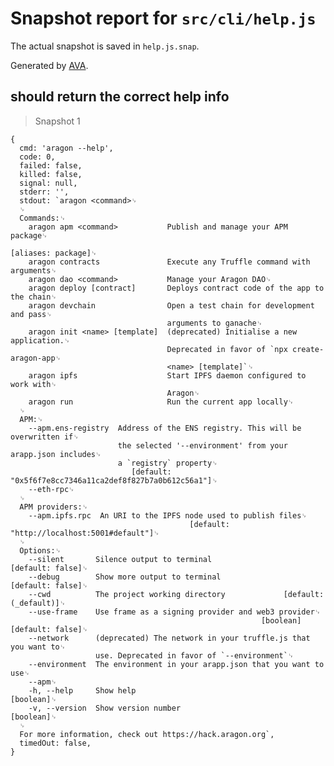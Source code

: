 # Snapshot report for `src/cli/help.js`

The actual snapshot is saved in `help.js.snap`.

Generated by [AVA](https://ava.li).

## should return the correct help info

> Snapshot 1

    {
      cmd: 'aragon --help',
      code: 0,
      failed: false,
      killed: false,
      signal: null,
      stderr: '',
      stdout: `aragon <command>␊
      ␊
      Commands:␊
        aragon apm <command>           Publish and manage your APM package␊
                                                                    [aliases: package]␊
        aragon contracts               Execute any Truffle command with arguments␊
        aragon dao <command>           Manage your Aragon DAO␊
        aragon deploy [contract]       Deploys contract code of the app to the chain␊
        aragon devchain                Open a test chain for development and pass␊
                                       arguments to ganache␊
        aragon init <name> [template]  (deprecated) Initialise a new application.␊
                                       Deprecated in favor of `npx create-aragon-app␊
                                       <name> [template]`␊
        aragon ipfs                    Start IPFS daemon configured to work with␊
                                       Aragon␊
        aragon run                     Run the current app locally␊
      ␊
      APM:␊
        --apm.ens-registry  Address of the ENS registry. This will be overwritten if␊
                            the selected '--environment' from your arapp.json includes␊
                            a `registry` property␊
                               [default: "0x5f6f7e8cc7346a11ca2def8f827b7a0b612c56a1"]␊
        --eth-rpc␊
      ␊
      APM providers:␊
        --apm.ipfs.rpc  An URI to the IPFS node used to publish files␊
                                            [default: "http://localhost:5001#default"]␊
      ␊
      Options:␊
        --silent       Silence output to terminal                     [default: false]␊
        --debug        Show more output to terminal                   [default: false]␊
        --cwd          The project working directory             [default: (_default)]␊
        --use-frame    Use frame as a signing provider and web3 provider␊
                                                            [boolean] [default: false]␊
        --network      (deprecated) The network in your truffle.js that you want to␊
                       use. Deprecated in favor of `--environment`␊
        --environment  The environment in your arapp.json that you want to use␊
        --apm␊
        -h, --help     Show help                                             [boolean]␊
        -v, --version  Show version number                                   [boolean]␊
      ␊
      For more information, check out https://hack.aragon.org`,
      timedOut: false,
    }
